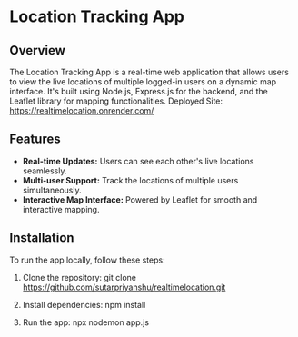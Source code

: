 # Location Tracking App


## Overview

The Location Tracking App is a real-time web application that allows users to view the live locations of multiple logged-in users on a dynamic map interface. It's built using Node.js, Express.js for the backend, and the Leaflet library for mapping functionalities.
Deployed Site: https://realtimelocation.onrender.com/

## Features

- **Real-time Updates:** Users can see each other's live locations seamlessly.
- **Multi-user Support:** Track the locations of multiple users simultaneously.
- **Interactive Map Interface:** Powered by Leaflet for smooth and interactive mapping.

## Installation

To run the app locally, follow these steps:

1. Clone the repository:
   git clone https://github.com/sutarpriyanshu/realtimelocation.git

2. Install dependencies:
   npm install
   
3. Run the app:
   npx nodemon app.js

